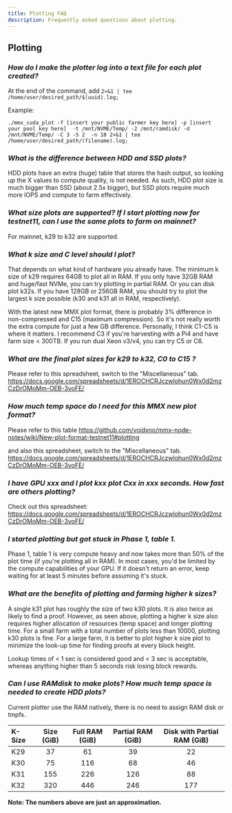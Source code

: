 ```yaml
---
title: Plotting FAQ
description: Frequently asked questions about plotting.
---
```


## Plotting
### _How do I make the plotter log into a text file for each plot created?_
At the end of the command, add `2>&1 | tee /home/user/desired_path/$(uuid).log;`

Example:
```
./mmx_cuda_plot -f [insert your public farmer key here] -p [insert your pool key here]  -t /mnt/NVME/Temp/ -2 /mnt/ramdisk/ -d /mnt/NVME/Temp/ -C 3 -S 2  -n 18 2>&1 | tee /home/user/desired_path/(filename).log;
```

### _What is the difference between HDD and SSD plots?_
HDD plots have an extra (huge) table that stores the hash output, so looking up the X values to compute quality, is not needed. As such, HDD plot size is much bigger than SSD (about 2.5x bigger), but SSD plots require much more IOPS and compute to farm effectively.

### _What size plots are supported? If I start plotting now for testnet11, can I use the same plots to farm on mainnet?_
For mainnet, k29 to k32 are supported.

### *What k size and C level should I plot?*

That depends on what kind of hardware you already have. The minimum k size of k29 requires 64GB to plot all in RAM. If you only have 32GB RAM and huge/fast NVMe, you can try plotting in partial RAM. Or you can disk plot k32s.
If you have 128GB or 256GB RAM, you should try to plot the largest k size possible (k30 and k31 all in RAM, respectively).

With the latest new MMX plot format, there is probably 3% difference in non-compressed and C15 (maximum compression). So it's not really worth the extra compute for just a few GB difference. Personally, I think C1-C5 is where it matters. I recommend C3 if you're harvesting with a Pi4 and have farm size < 300TB. If you run dual Xeon v3/v4, you can try C5 or C6. 

### _What are the final plot sizes for k29 to k32, C0 to C15 ?_
Please refer to this spreadsheet, switch to the "Miscellaneous" tab.
https://docs.google.com/spreadsheets/d/1EROCHCRJczwlohun0Wx0d2mzCzDrOMoMm-OEB-3voFE/

### _How much temp space do I need for this MMX new plot format?_
Please refer to this table
https://github.com/voidxno/mmx-node-notes/wiki/New-plot-format-testnet11#plotting

and also this spreadsheet, switch to the "Miscellaneous" tab.
https://docs.google.com/spreadsheets/d/1EROCHCRJczwlohun0Wx0d2mzCzDrOMoMm-OEB-3voFE/

### _I have GPU xxx and I plot kxx plot Cxx in xxx seconds. How fast are others plotting?_
Check out this spreadsheet:
https://docs.google.com/spreadsheets/d/1EROCHCRJczwlohun0Wx0d2mzCzDrOMoMm-OEB-3voFE/

### _I started plotting but got stuck in Phase 1, table 1._
Phase 1, table 1 is very compute heavy and now takes more than 50% of the plot time (if you're plotting all in RAM). In most cases, you'd be limited by the compute capabilities of your GPU. If it doesn't return an error, keep waiting for at least 5 minutes before assuming it's stuck.

### _What are the benefits of plotting and farming higher k sizes?_
A single k31 plot has roughly the size of two k30 plots. It is also twice as likely to find a proof. However, as seen above, plotting a higher k size also requires higher allocation of resources (temp space) and longer plotting time. For a small farm with a total number of plots less than 10000, plotting k30 plots is fine. For a large farm, it is better to plot higher k size plot to minimize the look-up time for finding proofs at every block height.

Lookup times of < 1 sec is considered good and  < 3 sec is acceptable, whereas anything higher than 5 seconds risk losing block rewards.

### _Can I use RAMdisk to make plots? How much temp space is needed to create HDD plots?_
Current plotter use the RAM natively, there is no need to assign RAM disk or tmpfs.

| K-Size | Size (GiB) | Full RAM (GiB) | Partial RAM (GiB) | Disk with Partial RAM (GiB) |
|:-------|:----------:|:--------------:|:-----------------:|:---------------:|
| K29  |  37    |      61    |       39      |      22     |
| K30  |  75    |     116    |       68      |      46     |
| K31  |  155   |     226    |      126      |      88     |
| K32  |  320   |     446    |      246      |     177     |

**Note: The numbers above are just an approximation.**
